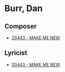 # Burr, Dan

## Composer

- [20443 - MAKE ME NEW](/hymns/20443.md)

## Lyricist

- [20443 - MAKE ME NEW](/hymns/20443.md)

